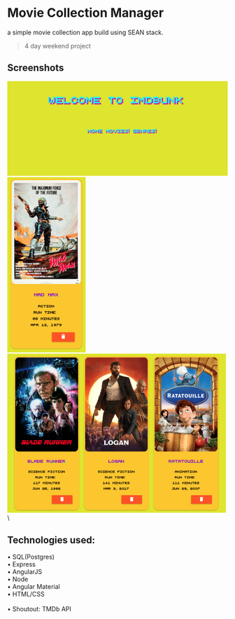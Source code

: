 # Movie Collection Manager

a simple movie collection app build using SEAN stack.
> 4 day weekend project

 ## Screenshots

<img src="screenshots/imdbunk.png" width="600"> \
<img src="screenshots/movie-card.png" height="400">  
<img src="screenshots/movie-cards-row.png" width="500"> \

 ## Technologies used:
 
• SQL(Postgres) \
• Express \
• AngularJS \
• Node \
• Angular Material \
• HTML/CSS \
\
• Shoutout: TMDb API



